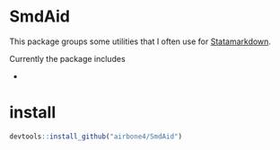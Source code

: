 # SmdAid
This package groups some utilities that I often use for [Statamarkdown]((https://www.ssc.wisc.edu/~hemken/Stataworkshops/Stata%20and%20R%20Markdown/InstallingStatamarkdown.html)).

Currently the package includes 

*  


 
# install

``` r
devtools::install_github("airbone4/SmdAid")
```


